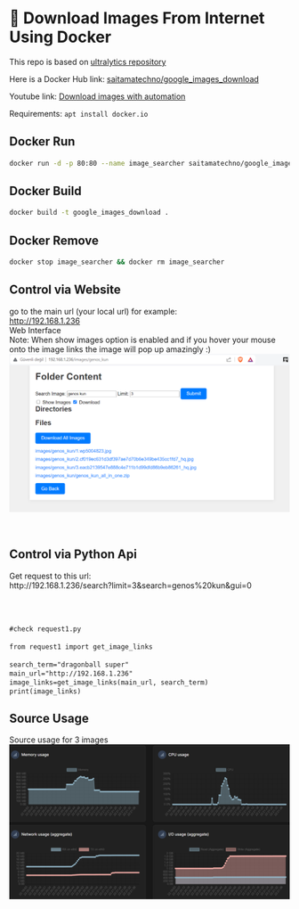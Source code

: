 # 🐳 Download Images From Internet Using Docker<br>

This repo is based on <a href="https://github.com/ultralytics/google-images-download">ultralytics repository</a><br>

Here is a Docker Hub link: <a href="https://hub.docker.com/r/saitamatechno/google_images_download">saitamatechno/google_images_download</a><br>

Youtube link: <a href="https://www.youtube.com/watch?v=fP-qXoVtlhY"> Download images with automation </a><br>

Requirements: <code>apt install docker.io</code>

## Docker Run<br>

```bash
docker run -d -p 80:80 --name image_searcher saitamatechno/google_images_download:v1.0
```
## Docker Build<br>
```bash
docker build -t google_images_download .
```

## Docker Remove<br>
```bash
docker stop image_searcher && docker rm image_searcher
```
## Control via Website<br>
go to the main url (your local url) for example:<br>
http://192.168.1.236<br>
Web Interface<br>
Note: When show images option is enabled and if you hover your mouse onto the image links the image will pop up amazingly :) <br>
<img src="web_interface.png" alt="web interface">

<br>

## Control via Python Api<br>
<p>Get request to this url: <br>
http://192.168.1.236/search?limit=3&search=genos%20kun&gui=0</p>
<br>

<pre> <code>
#check request1.py

from request1 import get_image_links

search_term="dragonball super"
main_url="http://192.168.1.236"
image_links=get_image_links(main_url, search_term)
print(image_links)
</code></pre>

## Source Usage <br>
Source usage for 3 images <br>
<img src="source_usage_for3images.png" alt="source usage for 3 images"><br>
